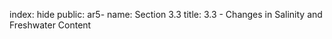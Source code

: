 index: hide
public: ar5-
name: Section 3.3
title: 3.3 - Changes in Salinity and Freshwater Content



